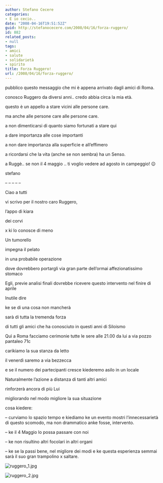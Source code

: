 ```yaml
---
author: Stefano Cecere
categories:
- E io cecio..
date: "2008-04-16T19:51:52Z"
guid: http://stefanocecere.com/2008/04/16/forza-ruggero/
id: 882
related_posts:
- null
tags:
- amici
- salute
- solidarietà
- spirito
title: Forza Ruggero!
url: /2008/04/16/forza-ruggero/
---
```


pubblico questo messaggio che mi è appena arrivato dagli amici di Roma.
  
conosco Ruggero da diversi anni.. credo abbia circa la mia età.
  
questo è un appello a stare vicini alle persone care.
  
ma anche alle persone care alle persone care.
  
a non dimenticarsi di quanto siamo fortunati a stare qui
  
a dare importanza alle cose importanti
  
a non dare importanza alla superficie e all&#8217;effimero
  
a ricordarsi che la vita (anche se non sembra) ha un Senso.

a Ruggè.. se non il 4 maggio .. ti voglio vedere ad agosto in campeggio! 😉
  
stefano

&#8211; &#8211; &#8211; &#8211; &#8211;

Ciao a tutti
  
vi scrivo per il nostro caro Ruggero,
  
l&#8217;appo di kiara
  
dei corvi
  
x ki lo conosce di meno

Un tumorello
  
impegna il pelato
  
in una probabile operazione
  
dove dovrebbero portargli via gran parte dell&#8217;ormai affezionatissimo stomaco

Egli, previe analisi finali dovrebbe ricevere questo intervento nel finire di aprile

Inutile dire
  
ke se di una cosa non mancherà
  
sarà di tutta la tremenda forza
  
di tutti gli amici che ha conosciuto in questi anni di Siloismo

Quì a Roma facciamo cerimonie tutte le sere alle 21.00 da lui a via pozzo pantaleo 71c
  
carikiamo la sua stanza da letto
  
il venerdì saremo a via bezzecca
  
e se il numero dei partecipanti cresce kiederemo asilo in un locale

Naturalmente l&#8217;azione a distanza di tanti altri amici
  
rinforzerà ancora di più Lui
  
migliorando nel modo migliore la sua situazione

cosa kiedere:

&#8211; curviamo lo spazio tempo e kiediamo ke un evento mostri l&#8217;innecessarietà di questo scomodo, ma non drammatico anke fosse, intervento.
  
&#8211; ke il 4 Maggio lo possa passare con noi
  
&#8211; ke non risultino altri focolari in altri organi
  
&#8211; ke se la passi bene, nel migliore dei modi e ke questa esperienza semmai sarà il suo gran trampolino x saltare.

![ruggero_1.jpg](http://stefanocecere.com/wp-content/uploads/sites/3/2008/04/ruggero_1.jpg)
  
![ruggero_2.jpg](http://stefanocecere.com/wp-content/uploads/sites/3/2008/04/ruggero_2.jpg)